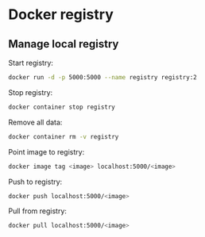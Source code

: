 # Docker registry

## Manage local registry

Start registry:
```sh
docker run -d -p 5000:5000 --name registry registry:2
```

Stop registry:
```sh
docker container stop registry
```

Remove all data:
```sh
docker container rm -v registry
```

Point image to registry:
```sh
docker image tag <image> localhost:5000/<image>
```

Push to registry:
```sh
docker push localhost:5000/<image>
```

Pull from registry:
```sh
docker pull localhost:5000/<image>
```
